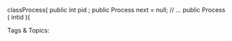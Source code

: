 classProcess{
public int pid ;
public Process next = null;
// ...
public Process ( intid ){

   Tags & Topics:
   